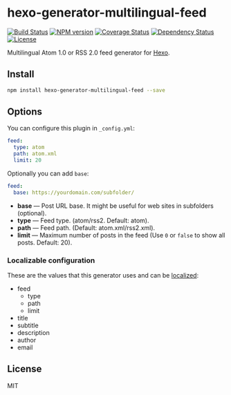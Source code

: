 # hexo-generator-multilingual-feed

[![Build Status](https://travis-ci.org/ahaasler/hexo-generator-multilingual-feed.svg?branch=master)](https://travis-ci.org/ahaasler/hexo-generator-multilingual-feed)
[![NPM version](https://badge.fury.io/js/hexo-generator-multilingual-feed.svg)](http://badge.fury.io/js/hexo-generator-multilingual-feed)
[![Coverage Status](https://img.shields.io/coveralls/ahaasler/hexo-generator-multilingual-feed.svg)](https://coveralls.io/r/ahaasler/hexo-generator-multilingual-feed?branch=master)
[![Dependency Status](https://gemnasium.com/ahaasler/hexo-generator-multilingual-feed.svg)](https://gemnasium.com/ahaasler/hexo-generator-multilingual-feed)
[![License](https://img.shields.io/badge/license-MIT%20License-blue.svg)](LICENSE)

Multilingual Atom 1.0 or RSS 2.0 feed generator for [Hexo](http://hexo.io/).

## Install

``` bash
npm install hexo-generator-multilingual-feed --save
```

## Options

You can configure this plugin in `_config.yml`:

``` yaml
feed:
  type: atom
  path: atom.xml
  limit: 20
```

Optionally you can add `base`:

``` yaml
feed:
  base: https://yourdomain.com/subfolder/
```

- **base** — Post URL base. It might be useful for web sites in subfolders (optional).
- **type** — Feed type. (atom/rss2. Default: atom).
- **path** — Feed path. (Default: atom.xml/rss2.xml).
- **limit** — Maximum number of posts in the feed (Use `0` or `false` to show all posts. Default: 20).

### Localizable configuration

These are the values that this generator uses and can be [localized](https://github.com/ahaasler/hexo-multilingual#_c-configuration-locales "Configuring locales"):

- feed
  - type
  - path
  - limit
- title
- subtitle
- description
- author
- email

## License

MIT
